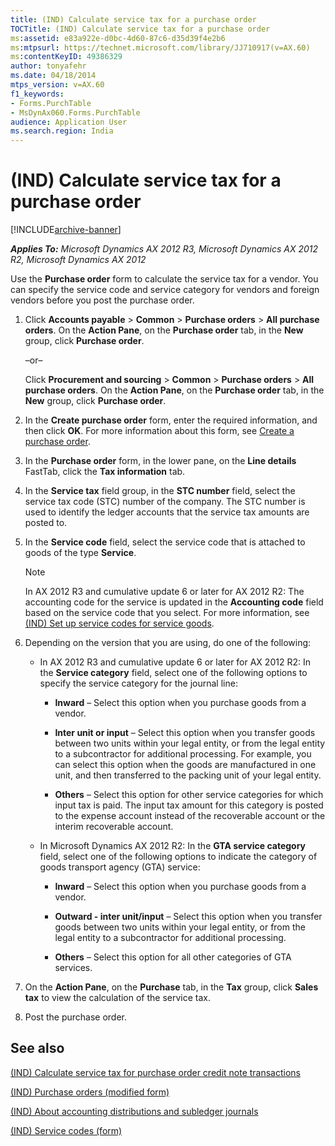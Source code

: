 ```yaml
---
title: (IND) Calculate service tax for a purchase order
TOCTitle: (IND) Calculate service tax for a purchase order
ms:assetid: e83a922e-d0bc-4d60-87c6-d35d39f4e2b6
ms:mtpsurl: https://technet.microsoft.com/library/JJ710917(v=AX.60)
ms:contentKeyID: 49386329
author: tonyafehr
ms.date: 04/18/2014
mtps_version: v=AX.60
f1_keywords:
- Forms.PurchTable
- MsDynAx060.Forms.PurchTable
audience: Application User
ms.search.region: India
---
```


# (IND) Calculate service tax for a purchase order 


[!INCLUDE[archive-banner](includes/archive-banner.md)]


_**Applies To:** Microsoft Dynamics AX 2012 R3, Microsoft Dynamics AX 2012 R2, Microsoft Dynamics AX 2012_

Use the **Purchase order** form to calculate the service tax for a vendor. You can specify the service code and service category for vendors and foreign vendors before you post the purchase order.

1.  Click **Accounts payable** \> **Common** \> **Purchase orders** \> **All purchase orders**. On the **Action Pane**, on the **Purchase order** tab, in the **New** group, click **Purchase order**.
    
    –or–
    
    Click **Procurement and sourcing** \> **Common** \> **Purchase orders** \> **All purchase orders**. On the **Action Pane**, on the **Purchase order** tab, in the **New** group, click **Purchase order**.

2.  In the **Create purchase order** form, enter the required information, and then click **OK**. For more information about this form, see [Create a purchase order](create-a-purchase-order.md).

3.  In the **Purchase order** form, in the lower pane, on the **Line details** FastTab, click the **Tax information** tab.

4.  In the **Service tax** field group, in the **STC number** field, select the service tax code (STC) number of the company. The STC number is used to identify the ledger accounts that the service tax amounts are posted to.

5.  In the **Service code** field, select the service code that is attached to goods of the type **Service**.
    

    > [!NOTE]
    > <P>In AX 2012 R3 and cumulative update 6 or later for AX 2012 R2: The accounting code for the service is updated in the <STRONG>Accounting code</STRONG> field based on the service code that you select. For more information, see <A href="ind-set-up-service-codes-for-service-goods.md">(IND) Set up service codes for service goods</A>.</P>



6.  Depending on the version that you are using, do one of the following:
    
      - In AX 2012 R3 and cumulative update 6 or later for AX 2012 R2: In the **Service category** field, select one of the following options to specify the service category for the journal line:
        
          - **Inward** – Select this option when you purchase goods from a vendor.
        
          - **Inter unit or input** – Select this option when you transfer goods between two units within your legal entity, or from the legal entity to a subcontractor for additional processing. For example, you can select this option when the goods are manufactured in one unit, and then transferred to the packing unit of your legal entity.
        
          - **Others** – Select this option for other service categories for which input tax is paid. The input tax amount for this category is posted to the expense account instead of the recoverable account or the interim recoverable account.
    
      - In Microsoft Dynamics AX 2012 R2: In the **GTA service category** field, select one of the following options to indicate the category of goods transport agency (GTA) service:
        
          - **Inward** – Select this option when you purchase goods from a vendor.
        
          - **Outward - inter unit/input** – Select this option when you transfer goods between two units within your legal entity, or from the legal entity to a subcontractor for additional processing.
        
          - **Others** – Select this option for all other categories of GTA services.

7.  On the **Action Pane**, on the **Purchase** tab, in the **Tax** group, click **Sales tax** to view the calculation of the service tax.

8.  Post the purchase order.

## See also

[(IND) Calculate service tax for purchase order credit note transactions](ind-calculate-service-tax-for-purchase-order-credit-note-transactions.md)

[(IND) Purchase orders (modified form)](https://technet.microsoft.com/library/jj664798\(v=ax.60\))

[(IND) About accounting distributions and subledger journals](ind-about-accounting-distributions-and-subledger-journals.md)

[(IND) Service codes (form)](https://technet.microsoft.com/library/jj664830\(v=ax.60\))

  


